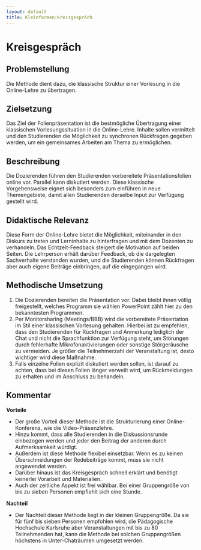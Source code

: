 ```yaml
---
layout: default
title: Kleinformen:Kreisgespräch
---
```

# Kreisgespräch
## Problemstellung
Die Methode dient dazu, die klassische Struktur einer Vorlesung in die Online-Lehre zu übertragen.

## Zielsetzung
Das Ziel der Folienpräsentation ist die bestmögliche Übertragung einer klassischen Vorlesungssituation in die Online-Lehre. Inhalte sollen vermittelt und den Studierenden die Möglichkeit zu synchronen Rückfragen gegeben werden, um ein gemeinsames Arbeiten am Thema zu ermöglichen.

## Beschreibung 
Die Dozierenden führen den Studierenden vorbereitete Präsentationsfolien  online vor. Parallel kann diskutiert werden. Diese klassische Vorgehensweise eignet sich besonders zum einführen in neue Themengebiete, damit allen Studierenden derselbe Input zur Verfügung gestellt wird.

## Didaktische Relevanz 
Diese Form der Online-Lehre bietet die Möglichkeit, miteinander in den Diskurs zu treten und Lerninhalte zu hinterfragen und mit dem Dozenten zu verhandeln. Das Echtzeit-Feedback steigert die Motivation auf beiden Seiten. Die Lehrperson erhält darüber Feedback, ob die dargelegten Sachverhalte verstanden wurden, und die Studierenden können Rückfragen aber auch eigene Beiträge einbringen, auf die eingegangen wird.

## Methodische Umsetzung 
1. Die Dozierenden bereiten die Präsentation vor. Dabei bleibt ihnen völlig freigestellt, welches Programm sie wählen PowerPoint zählt hier zu den bekanntesten Programmen. 
2. Per Monitorsharing (Meetings/BBB) wird die vorbereitete Präsentation im Stil einer klassischen Vorlesung gehalten. Hierbei ist zu empfehlen, dass den Studierenden für Rückfragen und Anmerkung lediglich der Chat und nicht die Sprachfunktion zur Verfügung steht, um Störungen durch fehlerhafte Mikrofonaktivierungen oder sonstige Störgeräusche zu vermeiden. Je größer die Teilnehmerzahl der Veranstaltung ist, desto wichtiger wird diese Maßnahme. 
3. Falls einzelne Folien explizit diskutiert werden sollen, ist darauf zu achten, dass bei diesen Folien länger verweilt wird, um Rückmeldungen zu erhalten und im Anschluss zu behandeln.

## Kommentar 
**Vorteile**
* Der große Vorteil dieser Methode ist die Strukturierung einer Online-Konferenz, wie die Video-Präsenzlehre.
* Hinzu kommt, dass alle Studierenden in die Diskussionsrunde einbezogen werden und jeder den Beitrag der anderen durch Aufmerksamkeit würdigt.
* Außerdem ist diese Methode flexibel einsetzbar. Wenn es zu keinen Überschneidungen der Redebeiträge kommt, muss sie nicht angewendet werden.
* Darüber hinaus ist das Kreisgespräch schnell erklärt und benötigt keinerlei Vorarbeit und Materialien.
* Auch der zeitliche Aspekt ist frei wählbar. Bei einer Gruppengröße von bis zu sieben Personen empfiehlt sich eine Stunde.

**Nachteil**
* Der Nachteil dieser Methode liegt in der kleinen Gruppengröße. Da sie für fünf bis sieben Personen empfohlen wird, die Pädagogische Hochschule Karlsruhe aber Veranstaltungen mit bis zu 80 Teilnehmenden hat, kann die Methode bei solchen Gruppengrößen höchstens in Unter-Chaträumen umgesetzt werden.




